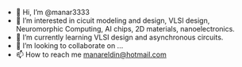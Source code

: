 - 👋 Hi, I’m @manar3333
- 👀 I’m interested in cicuit modeling and design, VLSI design, Neuromorphic Computing, AI chips, 2D materials, nanoelectronics. 
- 🌱 I’m currently learning VLSI design and asynchronous circuits. 
- 💞️ I’m looking to collaborate on ...
- 📫 How to reach me manareldin@hotmail.com

<!---
manar3333/manar3333 is a ✨ special ✨ repository because its `README.md` (this file) appears on your GitHub profile.
You can click the Preview link to take a look at your changes.
--->
